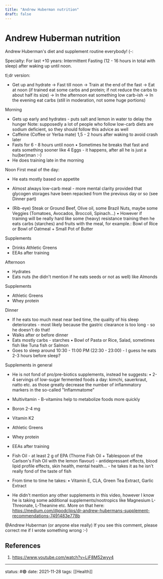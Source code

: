 ```yaml
---
title: "Andrew Huberman nutrition"
draft: false
---
```

# Andrew Huberman nutrition
Andrew Huberman's diet and supplement routine everybody! (-:

Specialty: 
For last +10 years: Intermittent Fasting (12 - 16 hours in total with sleep) after waking up until noon.

tl;dr version: 	
- Get up and hydrate -> Fast till noon -> Train at the end of the fast -> Eat at noon (if trained eat some carbs and protein; if not reduce the carbs to about half its size) -> In the afternoon eat something low carb-ish -> In the evening eat carbs (still in moderation, not some huge portions)


Morning
- Gets up early and hydrates - puts salt and lemon in water to delay the hunger
Note: supposedly a lot of people who follow low-carb diets are sodium deficient, so they should follow this advice as well
- Caffeine (Coffee or Yerba mate) 1,5 - 2 hours after waking to avoid crash later
- Fasts for 6 - 8 hours until noon
     • Sometimes he breaks that fast and eats something sooner like 4 Eggs - it happens, after all he is just a hu(ber)man :-)
- He does training late in the morning
	     
   
Noon
First meal of the day:
- He eats mostly based on appetite
- Almost always low-carb meal - more mental clarity provided that glycogen storages have been repacked from the previous day or so (see Dinner part)

- (Rib-eye) Steak or Ground Beef, Olive oil, some Brazil Nuts, maybe some Veggies (Tomatoes, Avocados, Broccoli, Spinach...)
    • However if training will be really hard like some (heavy) resistance training then he eats carbs (starches) and fruits with the meal, for example.: Bowl of Rice or Bowl of Oatmeal + Small Pot of Butter
	
Supplements 
- Drinks Athletic Greens
- EEAs after training


Afternoon	
- Hydrates
- Eats nuts (he didn't mention if he eats seeds or not as well) like Almonds
	
Supplements
- Athletic Greens
- Whey protein


Dinner	
- If he eats too much meat near bed time, the quality of his sleep deteriorates - most likely because the gastric clearance is too long - so he doesn't do that!
- Walks after or before dinner
- Eats mostly carbs - starches
    • Bowl of Pasta or Rice, Salad, sometimes fish like Tuna fish or Salmon
-  Goes to sleep around 10:30 - 11:00 PM (22:30 - 23:00) - I guess he eats 2-3 hours before sleep?


Supplements in general
- He is not fond of pro/pre-biotics supplements, instead he suggests:
	• 2-4 servings of low-sugar fermented foods a day: kimchi, sauerkraut, natto etc. as those greatly decrease the number of inflammatory markers in the so-called "Inflammatome"
- Multivitamin - B-vitamins help to metabolize foods more quickly
- Boron 2-4 mg
- Vitamin K2
- Athletic Greens
- Whey protein
- EEAs after training
- Fish Oil - at least 2 g of EPA (Thorne Fish Oil + Tablespoon of the Carlson's Fish Oil with the lemon flavour)  - antidepressant effects, blood lipid profile effects, skin health, mental health… - he takes it as he isn't really fond of the taste of fish
- From time to time he takes:
    • Vitamin E, CLA, Green Tea Extract, Garlic Extract

- He didn't mention any other supplements in this video, however I know he is taking some additional supplements/nootropics like Magnesium L-Threonate, L-Theanine etc. More on that here:
https://medium.com/@podclips/dr-andrew-hubermans-supplement-recommendations-7491483e778b

@Andrew Huberman (or anyone else really)
If you see this comment, please correct me if I wrote something wrong :-)
## References
1. https://www.youtube.com/watch?v=LiF8M52wyy4

---
status: #🟣
date: 2021-11-28
tags: [[Health]] 
